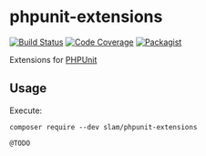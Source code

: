# phpunit-extensions

[![Build Status](https://travis-ci.org/Slamdunk/phpunit-extensions.svg?branch=master)](https://travis-ci.org/Slamdunk/phpunit-extensions)
[![Code Coverage](https://scrutinizer-ci.com/g/Slamdunk/phpunit-extensions/badges/coverage.png?b=master)](https://scrutinizer-ci.com/g/Slamdunk/phpunit-extensions/?branch=master)
[![Packagist](https://img.shields.io/packagist/v/slam/php-cs-fixer-extensions.svg)](https://packagist.org/packages/slam/php-cs-fixer-extensions)

Extensions for [PHPUnit](https://github.com/sebastianbergmann/phpunit)

## Usage

Execute:

`composer require --dev slam/phpunit-extensions`

`@TODO`
